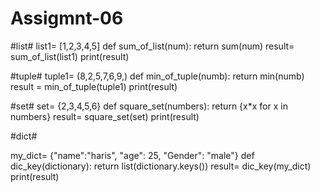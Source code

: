 # Assigmnt-06

#list#
list1= [1,2,3,4,5]
def sum_of_list(num):
    return sum(num)
result= sum_of_list(list1)
print(result)

   #tuple#
tuple1= (8,2,5,7,6,9,)
def min_of_tuple(numb):
    return min(numb)
result = min_of_tuple(tuple1)
print(result)

   #set#
set= {2,3,4,5,6}
def square_set(numbers):
    return {x*x for x in numbers}
result= square_set(set)
print(result)

   #dict#

my_dict= {"name":"haris", "age": 25, "Gender": "male"}
def dic_key(dictionary):
    return list(dictionary.keys())
result= dic_key(my_dict)
print(result)
